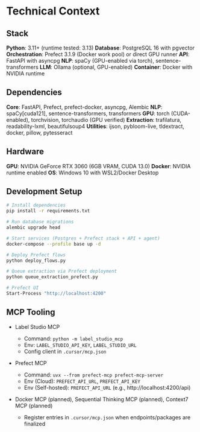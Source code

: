 # Technical Context

## Stack

**Python**: 3.11+ (runtime tested: 3.13)
**Database**: PostgreSQL 16 with pgvector
**Orchestration**: Prefect 3.1.9 (Docker work pool) or direct GPU runner
**API**: FastAPI with asyncpg
**NLP**: spaCy (GPU-enabled via torch), sentence-transformers
**LLM**: Ollama (optional, GPU-enabled)
**Container**: Docker with NVIDIA runtime

## Dependencies

**Core**: FastAPI, Prefect, prefect-docker, asyncpg, Alembic
**NLP**: spaCy[cuda121], sentence-transformers, transformers
**GPU**: torch (CUDA-enabled), torchvision, torchaudio (GPU verified)
**Extraction**: trafilatura, readability-lxml, beautifulsoup4
**Utilities**: ijson, pybloom-live, tldextract, docker, pillow, pytesseract

## Hardware

**GPU**: NVIDIA GeForce RTX 3060 (6GB VRAM, CUDA 13.0)
**Docker**: NVIDIA runtime enabled
**OS**: Windows 10 with WSL2/Docker Desktop

## Development Setup

```bash
# Install dependencies
pip install -r requirements.txt

# Run database migrations
alembic upgrade head

# Start services (Postgres + Prefect stack + API + agent)
docker-compose --profile base up -d

# Deploy Prefect flows
python deploy_flows.py

# Queue extraction via Prefect deployment
python queue_extraction_prefect.py

# Prefect UI
Start-Process "http://localhost:4200"
```

## MCP Tooling

- Label Studio MCP
  - Command: `python -m label_studio_mcp`
  - Env: `LABEL_STUDIO_API_KEY`, `LABEL_STUDIO_URL`
  - Config client in `.cursor/mcp.json`

- Prefect MCP
  - Command: `uvx --from prefect-mcp prefect-mcp-server`
  - Env (Cloud): `PREFECT_API_URL`, `PREFECT_API_KEY`
  - Env (Self-hosted): `PREFECT_API_URL` (e.g., http://localhost:4200/api)

- Docker MCP (planned), Sequential Thinking MCP (planned), Context7 MCP (planned)
  - Register entries in `.cursor/mcp.json` when endpoints/packages are finalized

